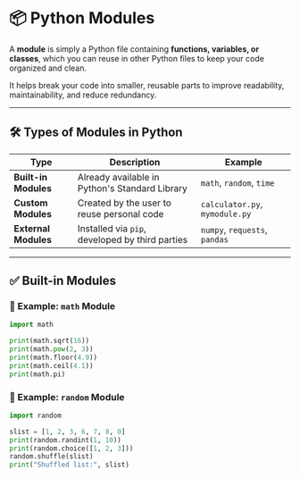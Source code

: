 # 📦 Python Modules

A **module** is simply a Python file containing **functions, variables, or classes**, which you can reuse in other Python files to keep your code organized and clean.

It helps break your code into smaller, reusable parts to improve readability, maintainability, and reduce redundancy.

---

## 🛠️ Types of Modules in Python

| Type               | Description                                        | Example                   |
|--------------------|----------------------------------------------------|---------------------------|
| **Built-in Modules** | Already available in Python's Standard Library    | `math`, `random`, `time`  |
| **Custom Modules**   | Created by the user to reuse personal code       | `calculator.py`, `mymodule.py` |
| **External Modules** | Installed via `pip`, developed by third parties | `numpy`, `requests`, `pandas` |

---

## ✅ Built-in Modules

### 🔹 Example: `math` Module
```python
import math

print(math.sqrt(16))
print(math.pow(2, 3))
print(math.floor(4.9))
print(math.ceil(4.1))
print(math.pi)
```

### 🔹 Example: `random` Module
```python
import random

slist = [1, 2, 3, 6, 7, 8, 0]
print(random.randint(1, 10))
print(random.choice([1, 2, 3]))
random.shuffle(slist)
print("Shuffled list:", slist)
```